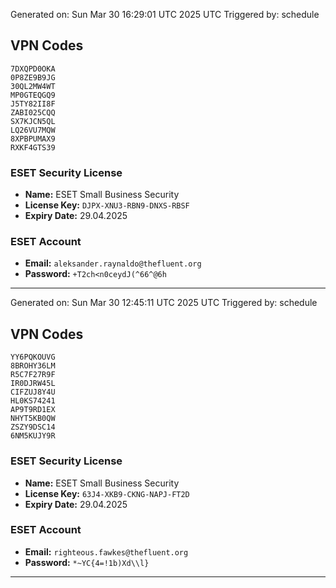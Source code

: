 Generated on: Sun Mar 30 16:29:01 UTC 2025 UTC
Triggered by: schedule

## VPN Codes

```
7DXQPD0OKA
0P8ZE9B9JG
30QL2MW4WT
MP0GTEQGQ9
J5TY82II8F
ZABI025CQQ
SX7KJCN5QL
LQ26VU7MQW
8XPBPUMAX9
RXKF4GTS39
```

### ESET Security License
- **Name:** ESET Small Business Security
- **License Key:** `DJPX-XNU3-RBN9-DNXS-RBSF`
- **Expiry Date:** 29.04.2025

### ESET Account
- **Email:** `aleksander.raynaldo@thefluent.org`
- **Password:** `+T2ch<n0ceydJ(^66^@6h`

---

Generated on: Sun Mar 30 12:45:11 UTC 2025 UTC
Triggered by: schedule

## VPN Codes

```
YY6PQKOUVG
8BROHY36LM
R5C7F27R9F
IR0DJRW45L
CIFZUJ8Y4U
HL0KS74241
AP9T9RD1EX
NHYT5KB0QW
ZSZY9DSC14
6NM5KUJY9R
```

### ESET Security License
- **Name:** ESET Small Business Security
- **License Key:** `63J4-XKB9-CKNG-NAPJ-FT2D`
- **Expiry Date:** 29.04.2025

### ESET Account
- **Email:** `righteous.fawkes@thefluent.org`
- **Password:** `*~YC{4=!1b)Xd\\l}`

---

